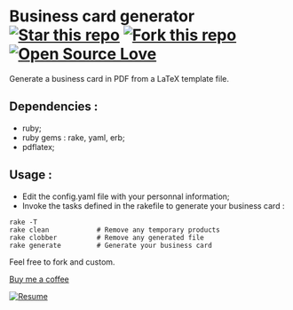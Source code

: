 Business card generator [![Star this repo](http://githubbadges.com/star.svg?user=ProgrammingSam&repo=business-card-generator&style=flat)](https://github.com/ProgrammingSam/business-card-generator) [![Fork this repo](http://githubbadges.com/fork.svg?user=ProgrammingSam&repo=business-card-generator&style=flat)](https://github.com/ProgrammingSam/business-card-generator/fork) [![Open Source Love](https://badges.frapsoft.com/os/v1/open-source.png?v=103)](https://github.com/ellerbrock/open-source-badges/)
===========

Generate a business card in PDF from a LaTeX template file.

Dependencies :
-------------

- ruby;
- ruby gems : rake, yaml, erb;
- pdflatex;

Usage :
-------------

- Edit the config.yaml file with your personnal information;
- Invoke the tasks defined in the rakefile to generate your business card :

```
rake -T
rake clean            # Remove any temporary products
rake clobber          # Remove any generated file
rake generate         # Generate your business card
```

Feel free to fork and custom.

[Buy me a coffee](https://buymeacoff.ee/ProgrammingSam)

[![Resume](https://forthebadge.com/images/badges/built-with-love.svg)](https://programmingam.io)
